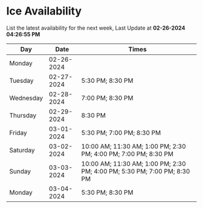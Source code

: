 # Ice Availability

List the latest availability for the next week, Last Update at **02-26-2024 04:26:55 PM**

| Day         | Date        | Times       |
| ----------- | ----------- | ----------- |
|Monday|02-26-2024||
|Tuesday|02-27-2024|5:30 PM; 8:30 PM|
|Wednesday|02-28-2024|7:00 PM; 8:30 PM|
|Thursday|02-29-2024|8:30 PM|
|Friday|03-01-2024|5:30 PM; 7:00 PM; 8:30 PM|
|Saturday|03-02-2024|10:00 AM; 11:30 AM; 1:00 PM; 2:30 PM; 4:00 PM; 7:00 PM; 8:30 PM|
|Sunday|03-03-2024|10:00 AM; 11:30 AM; 1:00 PM; 2:30 PM; 4:00 PM; 5:30 PM; 7:00 PM; 8:30 PM|
|Monday|03-04-2024|5:30 PM; 8:30 PM|
